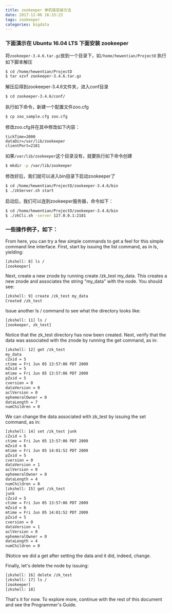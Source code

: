 ```yaml
---
title: zookeeper 单机版安装方法
date: 2017-12-06 16:33:23
tags: zookeeper
categories: bigdata
---
```

### 下面演示在 Ubuntu 16.04 LTS 下面安装 zookeeper
将`zookeeper-3.4.6.tar.gz`放到一个目录下，如`/home/hewentian/ProjectD`
执行如下脚本解压
``` bash
$ cd /home/hewentian/ProjectD
$ tar xzvf zookeeper-3.4.6.tar.gz
```
解压后得到zookeeper-3.4.6文件夹，进入conf目录
``` bash
$ cd zookeeper-3.4.6/conf/
```
执行如下命令，新建一个配置文件zoo.cfg
``` bash
$ cp zoo_sample.cfg zoo.cfg
```
修改zoo.cfg并在其中修改如下内容：

	tickTime=2000
	dataDir=/var/lib/zookeeper
	clientPort=2181

如果`/var/lib/zookeeper`这个目录没有，就要执行如下命令创建
``` bash
$ mkdir -p /var/lib/zookeeper
```

修改好后，我们就可以进入bin目录下启动zookeeper了
``` bash
$ cd /home/hewentian/ProjectD/zookeeper-3.4.6/bin
$ ./zkServer.sh start
```
启动后，我们可以连到zookeeper服务器，命令如下：
``` bash
$ cd /home/hewentian/ProjectD/zookeeper-3.4.6/bin
$ ./zkCli.sh -server 127.0.0.1:2181
```

### 一些操作例子，如下：
From here, you can try a few simple commands to get a feel for this simple command line interface. First, start by issuing the list command, as in ls, yielding:
``` bash
[zkshell: 8] ls /
[zookeeper]
```

Next, create a new znode by running create /zk_test my_data. This creates a new znode and associates the string "my_data" with the node. You should see:
``` bash
[zkshell: 9] create /zk_test my_data
Created /zk_test
```

Issue another ls / command to see what the directory looks like:
``` bash
[zkshell: 11] ls /
[zookeeper, zk_test]
```
        
Notice that the zk_test directory has now been created.
Next, verify that the data was associated with the znode by running the get command, as in:
``` bash
[zkshell: 12] get /zk_test
my_data
cZxid = 5
ctime = Fri Jun 05 13:57:06 PDT 2009
mZxid = 5
mtime = Fri Jun 05 13:57:06 PDT 2009
pZxid = 5
cversion = 0
dataVersion = 0
aclVersion = 0
ephemeralOwner = 0
dataLength = 7
numChildren = 0
```

We can change the data associated with zk_test by issuing the set command, as in:
``` bash
[zkshell: 14] set /zk_test junk
cZxid = 5
ctime = Fri Jun 05 13:57:06 PDT 2009
mZxid = 6
mtime = Fri Jun 05 14:01:52 PDT 2009
pZxid = 5
cversion = 0
dataVersion = 1
aclVersion = 0
ephemeralOwner = 0
dataLength = 4
numChildren = 0
[zkshell: 15] get /zk_test
junk
cZxid = 5
ctime = Fri Jun 05 13:57:06 PDT 2009
mZxid = 6
mtime = Fri Jun 05 14:01:52 PDT 2009
pZxid = 5
cversion = 0
dataVersion = 1
aclVersion = 0
ephemeralOwner = 0
dataLength = 4
numChildren = 0
```
(Notice we did a get after setting the data and it did, indeed, change.

Finally, let's delete the node by issuing:
``` bash
[zkshell: 16] delete /zk_test
[zkshell: 17] ls /
[zookeeper]
[zkshell: 18]
```
That's it for now. To explore more, continue with the rest of this document and see the Programmer's Guide.

